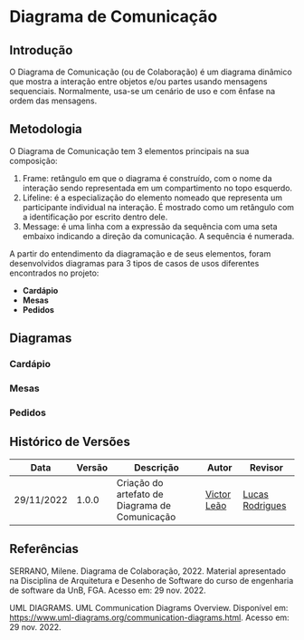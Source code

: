 # Diagrama de Comunicação

## Introdução

O Diagrama de Comunicação (ou de Colaboração) é um diagrama dinâmico que mostra a interação entre objetos e/ou partes usando mensagens sequenciais. Normalmente, usa-se um cenário de uso e com ênfase na ordem das mensagens.

## Metodologia

O Diagrama de Comunicação tem 3 elementos principais na sua composição:

1. Frame: retângulo em que o diagrama é construído, com o nome da interação sendo representada em um compartimento no topo esquerdo.
2. Lifeline: é a especialização do elemento nomeado que representa um participante individual na interação. É mostrado como um retângulo com a identificação por escrito dentro dele.
3. Message: é uma linha com a expressão da sequência com uma seta embaixo indicando a direção da comunicação. A sequência é numerada. 

A partir do entendimento da diagramação e de seus elementos, foram desenvolvidos diagramas para 3 tipos de casos de usos diferentes encontrados no projeto: 

* **Cardápio**
* **Mesas**
* **Pedidos**

## Diagramas

### Cardápio

### Mesas

### Pedidos

## Histórico de Versões

|    Data    | Versão |            Descrição           |       Autor     |    Revisor    |
|  --------  |  ----  |            ----------          | --------------- |    -------    |
| 29/11/2022 |  1.0.0 |  Criação do artefato de Diagrama de Comunicação | [Victor Leão](https://github.com/victorleaoo) | [Lucas Rodrigues](https://github.com/nickby2) |

## Referências

SERRANO, Milene. Diagrama de Colaboração, 2022. Material apresentado na Disciplina de Arquitetura e Desenho de Software do curso de engenharia de software da UnB, FGA. Acesso em: 29 nov. 2022.

UML DIAGRAMS. UML Communication Diagrams Overview. Disponível em: https://www.uml-diagrams.org/communication-diagrams.html. Acesso em: 29 nov. 2022.